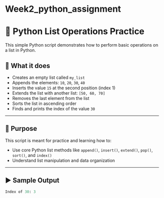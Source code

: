 # Week2_python_assignment
# 🐍 Python List Operations Practice

This simple Python script demonstrates how to perform basic operations on a list in Python.

## 🔧 What it does

- Creates an empty list called `my_list`
- Appends the elements: `10`, `20`, `30`, `40`
- Inserts the value `15` at the second position (index 1)
- Extends the list with another list: `[50, 60, 70]`
- Removes the last element from the list
- Sorts the list in ascending order
- Finds and prints the index of the value `30`

---

## 🧠 Purpose

This script is meant for practice and learning how to:
- Use core Python list methods like `append()`, `insert()`, `extend()`, `pop()`, `sort()`, and `index()`
- Understand list manipulation and data organization

---

## ▶️ Sample Output

```python
Index of 30: 3

